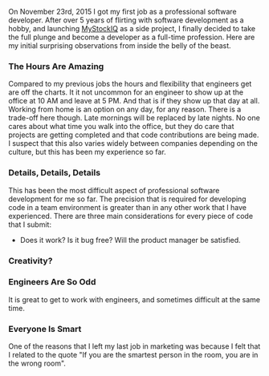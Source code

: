 
On November 23rd, 2015 I got my first job as a professional software developer. After over 5 years of flirting with software development as a hobby, and launching [MyStockIQ](http://mystockiq.com/ "MyStockIQ") as a side project, I finally decided to take the full plunge and become a developer as a full-time profession. Here are my initial surprising observations from inside the belly of the beast.

### The Hours Are Amazing

Compared to my previous jobs the hours and flexibility that engineers get are off the charts. It it not uncommon for an engineer to show up at the office at 10 AM and leave at 5 PM. And that is if they show up that day at all. Working from home is an option on any day, for any reason. There is a trade-off here though. Late mornings will be replaced by late nights. No one cares about what time you walk into the office, but they do care that projects are getting completed and that code contributions are being made. I suspect that this also varies widely between companies depending on the culture, but this has been my experience so far.

### Details, Details, Details

This has been the most difficult aspect of professional software development for me so far. The precision that is required for developing code in a team environment is greater than in any other work that I have experienced. There are three main considerations for every piece of code that I submit:
* Does it work? Is it bug free? Will the product manager be satisfied. 

### Creativity?

### Engineers Are So Odd

It is great to get to work with engineers, and sometimes difficult at the same time.

### Everyone Is Smart

One of the reasons that I left my last job in marketing was because I felt that I related to the quote "If you are the smartest person in the room, you are in the wrong room".

